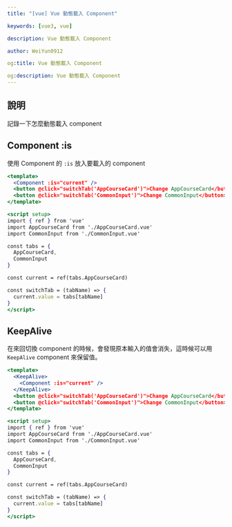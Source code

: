 ```yaml
---
title: "[vue] Vue 動態載入 Component"

keywords: [vue3, vue]

description: Vue 動態載入 Component

author: WeiYun0912

og:title: Vue 動態載入 Component

og:description: Vue 動態載入 Component
---
```


## 說明

記錄一下怎麼動態載入 component

## Component :is

使用 Component 的 `:is` 放入要載入的 component

```jsx title='App.vue' showLineNumbers
<template>
  <Component :is="current" />
  <button @click="switchTab('AppCourseCard')">Change AppCourseCard</button>
  <button @click="switchTab('CommonInput')">Change CommonInput</button>
</template>

<script setup>
import { ref } from 'vue'
import AppCourseCard from './AppCourseCard.vue'
import CommonInput from './CommonInput.vue'

const tabs = {
  AppCourseCard,
  CommonInput
}

const current = ref(tabs.AppCourseCard)

const switchTab = (tabName) => {
  current.value = tabs[tabName]
}
</script>
```

## KeepAlive

在來回切換 component 的時候，會發現原本輸入的值會消失，這時候可以用 `KeepAlive` component 來保留值。

```jsx title='App.vue' showLineNumbers
<template>
  <KeepAlive>
    <Component :is="current" />
  </KeepAlive>
  <button @click="switchTab('AppCourseCard')">Change AppCourseCard</button>
  <button @click="switchTab('CommonInput')">Change CommonInput</button>
</template>

<script setup>
import { ref } from 'vue'
import AppCourseCard from './AppCourseCard.vue'
import CommonInput from './CommonInput.vue'

const tabs = {
  AppCourseCard,
  CommonInput
}

const current = ref(tabs.AppCourseCard)

const switchTab = (tabName) => {
  current.value = tabs[tabName]
}
</script>
```
